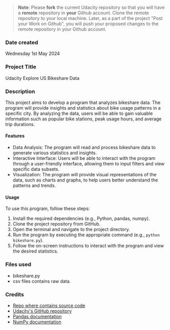 >**Note**: Please **fork** the current Udacity repository so that you will have a **remote** repository in **your** Github account. Clone the remote repository to your local machine. Later, as a part of the project "Post your Work on Github", you will push your proposed changes to the remote repository in your Github account.

### Date created
Wednesday 1st May 2024

### Project Title
Udacity Explore US Bikeshare Data

### Description

This project aims to develop a program that analyzes bikeshare data. The program will provide insights and statistics about bike usage patterns in a specific city. By analyzing the data, users will be able to gain valuable information such as popular bike stations, peak usage hours, and average trip durations.

#### Features

- Data Analysis: The program will read and process bikeshare data to generate various statistics and insights.
- Interactive Interface: Users will be able to interact with the program through a user-friendly interface, allowing them to input filters and view specific data subsets.
- Visualization: The program will provide visual representations of the data, such as charts and graphs, to help users better understand the patterns and trends.

#### Usage

To use this program, follow these steps:

1. Install the required dependencies (e.g., Python, pandas, numpy).
2. Clone the project repository from GitHub.
3. Open the terminal and navigate to the project directory.
4. Run the program by executing the appropriate command (e.g., `python bikeshare.py`).
5. Follow the on-screen instructions to interact with the program and view the desired statistics.

### Files used
- bikeshare.py
- csv files contains raw data.

### Credits
- [Repo where contains source code](https://github.com/thienduc7218/pdsnd_github)
- [Udacity's GitHub repository](https://github.com/udacity)
- [Pandas documentation](https://pandas.pydata.org/docs/)
- [NumPy documentation](https://numpy.org/doc/)

